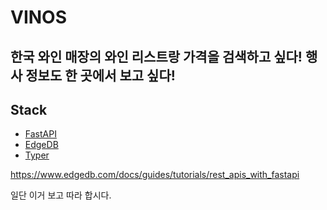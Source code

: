 # VINOS

## 한국 와인 매장의 와인 리스트랑 가격을 검색하고 싶다! 행사 정보도 한 곳에서 보고 싶다!

## Stack

- [FastAPI](https://fastapi.tiangolo.com/)
- [EdgeDB](https://www.edgedb.com/)
- [Typer](https://typer.tiangolo.com/)

https://www.edgedb.com/docs/guides/tutorials/rest_apis_with_fastapi

일단 이거 보고 따라 합시다.
